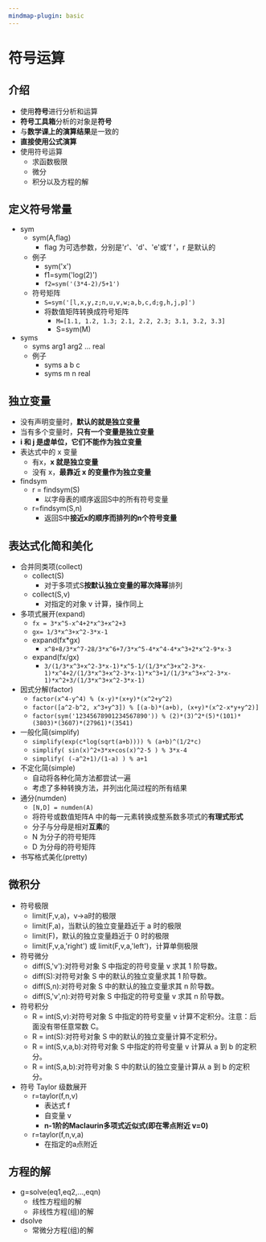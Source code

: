```yaml
---
mindmap-plugin: basic
---
```


# 符号运算

## 介绍
- 使用**符号**进行分析和运算
- **符号工具箱**分析的对象是**符号**
- 与**数学课上的演算结果**是一致的
- **直接使用公式演算**
- 使用符号运算
	- 求函数极限
	- 微分
	- 积分以及方程的解

## 定义符号常量
- sym
    - sym(A,flag)
        - flag 为可选参数，分别是'r'、'd'、'e'或'f '，r 是默认的
    - 例子
        - sym('x')
        - f1=sym('log(2)')
        - `f2=sym('(3*4-2)/5+1')`
    - 符号矩阵
        - `S=sym('[l,x,y,z;n,u,v,w;a,b,c,d;g,h,j,p]')`
        - 将数值矩阵转换成符号矩阵
            - `M=[1.1, 1.2, 1.3; 2.1, 2.2, 2.3; 3.1, 3.2, 3.3]`
            - S=sym(M)
- syms
    - syms arg1 arg2 ... real
    - 例子
        - syms a b c
        - syms m n real

## 独立变量
- 没有声明变量时，**默认的就是独立变量**
- 当有多个变量时，**只有一个变量是独立变量**
- **i 和 j 是虚单位，它们不能作为独立变量**
- 表达式中的 x 变量
	- 有x，**x 就是独立变量**
	- 没有 x，**最靠近 x 的变量作为独立变量**
- findsym
    - r = findsym(S)
        - 以字母表的顺序返回S中的所有符号变量
    - r=findsym(S,n)
        - 返回S中**接近x的顺序而排列的n个符号变量**

## 表达式化简和美化
- 合并同类项(collect)
    - collect(S)
        - 对于多项式S**按默认独立变量的幂次降幂**排列
    - collect(S,v)
        - 对指定的对象 v 计算，操作同上
- 多项式展开(expand)
    - `fx = 3*x^5-x^4+2*x^3+x^2+3`
    - `gx= 1/3*x^3+x^2-3*x-1`
    - expand(fx*gx)
        - `x^8+8/3*x^7-28/3*x^6+7/3*x^5-4*x^4-4*x^3+2*x^2-9*x-3`  
    - expand(fx/gx)
        - `3/(1/3*x^3+x^2-3*x-1)*x^5-1/(1/3*x^3+x^2-3*x-1)*x^4+2/(1/3*x^3+x^2-3*x-1)*x^3+1/(1/3*x^3+x^2-3*x-1)*x^2+3/(1/3*x^3+x^2-3*x-1)`
- 因式分解(factor)
    - `factor(x^4-y^4) % (x-y)*(x+y)*(x^2+y^2)`
    - `factor([a^2-b^2, x^3+y^3]) % [(a-b)*(a+b), (x+y)*(x^2-x*y+y^2)]`
    - `factor(sym('12345678901234567890')) % (2)*(3)^2*(5)*(101)*(3803)*(3607)*(27961)*(3541)`
- 一般化简(simplify)
    - `simplify(exp(c*log(sqrt(a+b)))) % (a+b)^(1/2*c)`
    - `simplify( sin(x)^2+3*x+cos(x)^2-5 ) % 3*x-4`
    - `simplify( (-a^2+1)/(1-a) ) % a+1`
- 不定化简(simple)
    - 自动将各种化简方法都尝试一遍
    - 考虑了多种转换方法，并列出化简过程的所有结果
- 通分(numden) 
    - `[N,D] = numden(A)`
    - 将符号或数值矩阵A 中的每一元素转换成整系数多项式的**有理式形式**
    - 分子与分母是相对**互素**的
    - N 为分子的符号矩阵
    - D 为分母的符号矩阵
- 书写格式美化(pretty)

## 微积分
- 符号极限
    - limit(F,v,a)，v→a时的极限
    - limit(F,a)，当默认的独立变量趋近于 a 时的极限
    - limit(F)，默认的独立变量趋近于 0 时的极限
    - limit(F,v,a,'right') 或 limit(F,v,a,'left')，计算单侧极限
- 符号微分
    - diff(S,'v'):对符号对象 S 中指定的符号变量 v 求其 1 阶导数。
    - diff(S):对符号对象 S 中的默认的独立变量求其 1 阶导数。
    - diff(S,n):对符号对象 S 中的默认的独立变量求其 n 阶导数。
    - diff(S,'v',n):对符号对象 S 中指定的符号变量 v 求其 n 阶导数。    
- 符号积分
    - R = int(S,v):对符号对象 S 中指定的符号变量 v 计算不定积分。注意：后面没有带任意常数 C。
    - R = int(S):对符号对象 S 中的默认的独立变量计算不定积分。
    - R = int(S,v,a,b):对符号对象 S 中指定的符号变量 v 计算从 a 到 b 的定积分。 
    - R = int(S,a,b):对符号对象 S 中的默认的独立变量计算从 a 到 b 的定积分。
- 符号 Taylor 级数展开
    - r=taylor(f,n,v)
        - 表达式 f
        - 自变量 v
        - **n-1阶的Maclaurin多项式近似式(即在零点附近 v=0)**
    - r=taylor(f,n,v,a)
        - 在指定的a点附近

## 方程的解        
- g=solve(eq1,eq2,...,eqn)
    - 线性方程组的解
    - 非线性方程(组)的解
- dsolve
    - 常微分方程(组)的解
